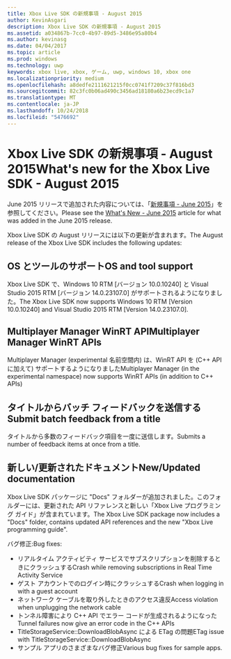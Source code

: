 ```yaml
---
title: Xbox Live SDK の新規事項 - August 2015
author: KevinAsgari
description: Xbox Live SDK の新規事項 - August 2015
ms.assetid: a034867b-7cc0-4b97-89d5-3486e95a80b4
ms.author: kevinasg
ms.date: 04/04/2017
ms.topic: article
ms.prod: windows
ms.technology: uwp
keywords: xbox live, xbox, ゲーム, uwp, windows 10, xbox one
ms.localizationpriority: medium
ms.openlocfilehash: a8dedfe2111621215f0cc0741f7209c37f816bd3
ms.sourcegitcommit: 82c3fc0b06ad490c3456ad18180a6b23ecd9c1a7
ms.translationtype: MT
ms.contentlocale: ja-JP
ms.lasthandoff: 10/24/2018
ms.locfileid: "5476692"
---
```

# <a name="whats-new-for-the-xbox-live-sdk---august-2015"></a><span data-ttu-id="b6744-104">Xbox Live SDK の新規事項 - August 2015</span><span class="sxs-lookup"><span data-stu-id="b6744-104">What's new for the Xbox Live SDK - August 2015</span></span>

<span data-ttu-id="b6744-105">June 2015 リリースで追加された内容については、「[新規事項 - June 2015](1506-whats-new.md)」を参照してください。</span><span class="sxs-lookup"><span data-stu-id="b6744-105">Please see the [What's New - June 2015](1506-whats-new.md) article for what was added in the June 2015 release.</span></span>

<span data-ttu-id="b6744-106">Xbox Live SDK の August リリースには以下の更新が含まれます。</span><span class="sxs-lookup"><span data-stu-id="b6744-106">The August release of the Xbox Live SDK includes the following updates:</span></span>

## <a name="os-and-tool-support"></a><span data-ttu-id="b6744-107">OS とツールのサポート</span><span class="sxs-lookup"><span data-stu-id="b6744-107">OS and tool support</span></span>
<span data-ttu-id="b6744-108">Xbox Live SDK で、Windows 10 RTM [バージョン 10.0.10240] と Visual Studio 2015 RTM [バージョン 14.0.23107.0] がサポートされるようになりました。</span><span class="sxs-lookup"><span data-stu-id="b6744-108">The Xbox Live SDK now supports Windows 10 RTM [Version 10.0.10240] and Visual Studio 2015 RTM [Version 14.0.23107.0].</span></span>

## <a name="multiplayer-manager-winrt-apis"></a><span data-ttu-id="b6744-109">Multiplayer Manager WinRT API</span><span class="sxs-lookup"><span data-stu-id="b6744-109">Multiplayer Manager WinRT APIs</span></span>
<span data-ttu-id="b6744-110">Multiplayer Manager (experimental 名前空間内) は、WinRT API を (C++ API に加えて) サポートするようになりました</span><span class="sxs-lookup"><span data-stu-id="b6744-110">Multiplayer Manager (in the experimental namespace) now supports WinRT APIs (in addition to C++ APIs)</span></span>

## <a name="submit-batch-feedback-from-a-title"></a><span data-ttu-id="b6744-111">タイトルからバッチ フィードバックを送信する</span><span class="sxs-lookup"><span data-stu-id="b6744-111">Submit batch feedback from a title</span></span>
<span data-ttu-id="b6744-112">タイトルから多数のフィードバック項目を一度に送信します。</span><span class="sxs-lookup"><span data-stu-id="b6744-112">Submits a number of feedback items at once from a title.</span></span>

## <a name="newupdated-documentation"></a><span data-ttu-id="b6744-113">新しい/更新されたドキュメント</span><span class="sxs-lookup"><span data-stu-id="b6744-113">New/Updated documentation</span></span>
<span data-ttu-id="b6744-114">Xbox Live SDK パッケージに "Docs" フォルダーが追加されました。このフォルダーには、更新された API リファレンスと新しい「Xbox Live プログラミング ガイド」が含まれています。</span><span class="sxs-lookup"><span data-stu-id="b6744-114">The Xbox Live SDK package now includes a "Docs" folder, contains updated API references and the new "Xbox Live programming guide".</span></span>

<span data-ttu-id="b6744-115">バグ修正:</span><span class="sxs-lookup"><span data-stu-id="b6744-115">Bug fixes:</span></span>

* <span data-ttu-id="b6744-116">リアルタイム アクティビティ サービスでサブスクリプションを削除するときにクラッシュする</span><span class="sxs-lookup"><span data-stu-id="b6744-116">Crash while removing subscriptions in Real Time Activity Service</span></span>
* <span data-ttu-id="b6744-117">ゲスト アカウントでのログイン時にクラッシュする</span><span class="sxs-lookup"><span data-stu-id="b6744-117">Crash when logging in with a guest account</span></span>
* <span data-ttu-id="b6744-118">ネットワーク ケーブルを取り外したときのアクセス違反</span><span class="sxs-lookup"><span data-stu-id="b6744-118">Access violation when unplugging the network cable</span></span>
* <span data-ttu-id="b6744-119">トンネル障害により C++ API でエラー コードが生成されるようになった</span><span class="sxs-lookup"><span data-stu-id="b6744-119">Tunnel failures now give an error code in the C++ APIs</span></span>
* <span data-ttu-id="b6744-120">TitleStorageService::DownloadBlobAsync による ETag の問題</span><span class="sxs-lookup"><span data-stu-id="b6744-120">ETag issue with TitleStorageService::DownloadBlobAsync</span></span>
* <span data-ttu-id="b6744-121">サンプル アプリのさまざまなバグ修正</span><span class="sxs-lookup"><span data-stu-id="b6744-121">Various bug fixes for sample apps.</span></span>
